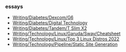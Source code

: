 ### essays

<ul><li><a href="/essays/writing/diabetes/dexcom/g6.html">Writing/Diabetes/Dexcom/G6</a></li><li><a href="/essays/writing/diabetes/digital_technology.html">Writing/Diabetes/Digital Technology</a></li><li><a href="/essays/writing/diabetes/tandem/t_slim_x2.html">Writing/Diabetes/Tandem/T Slim X2</a></li><li><a href="/essays/writing/technology/linux/garuda/sway/cheatsheet.html">Writing/Technology/Linux/Garuda/Sway/Cheatsheet</a></li><li><a href="/essays/writing/technology/linux/top_3_linux_distros_2022.html">Writing/Technology/Linux/Top 3 Linux Distros 2022</a></li><li><a href="/essays/writing/technology/pipeline/static_site_generation.html">Writing/Technology/Pipeline/Static Site Generation</a></li></ul>